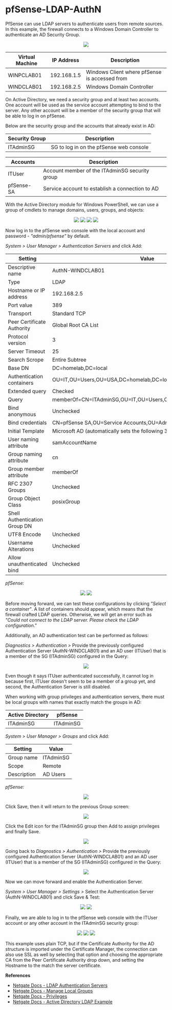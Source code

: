 # pfSense-LDAP-AuthN
PfSense can use LDAP servers to authenticate users from remote sources. In this example, the firewall connects to a Windows Domain Controller to authenticate an AD Security Group.

<p align="center">
 <img src="https://github.com/HamllerM/pfSense-LDAP-AuthN/assets/62651116/3b8779ab-8351-48a6-b833-014c9a31372c"/>
</p> 


| Virtual Machine | IP Address | Description |
| --- | --- | --- |
| WINPCLAB01 | 192.168.1.5 | Windows Client where pfSense is accessed from |
| WINDCLAB01 | 192.168.2.5 | Windows Domain Controller |


On Active Directory, we need a security group and at least two accounts. One account will be used as the service account attempting to bind to the server. Any other account will be a member of the security group that will be able to log in on pfSense.

Below are the security group and the accounts that already exist in AD:

| Security Group | Description |
| --- | --- |
| ITAdminSG | SG to log in on the pfSense web console |

| Accounts | Description |
| --- | --- |
| ITUser | Account member of the ITAdminSG security group |
| pfSense-SA | Service account to establish a connection to AD |



With the Active Directory module for Windows PowerShell, we can use a group of cmdlets to manage domains, users, groups, and objects:

<p align="center">
  <img src="https://github.com/HamllerM/pfSense-LDAP-AuthN/assets/62651116/3669ff98-e5f0-4027-ba81-8124fa74125b"/>
  <img src="https://github.com/HamllerM/pfSense-LDAP-AuthN/assets/62651116/6414e937-0ea0-4f72-9eea-d296f19e170b"/>
  <img src="https://github.com/HamllerM/pfSense-LDAP-AuthN/assets/62651116/ed53ff46-13cc-473b-a0be-f52daf8ad7f8)"/>
  <img src="https://github.com/HamllerM/pfSense-LDAP-AuthN/assets/62651116/4ddf1c5f-55fd-4927-8538-4d84d58ce0cd)"/>
</p> 

Now log in to the pfSense web console with the local account and password - <i>"admin/pfsense"</i> by default.

<i>System > User Manager > Authentication Servers</i> and click Add:

| Setting | Value |
| --- | --- |
| Descriptive name | AuthN-WINDCLAB01 |
| Type | LDAP |
| Hostname or IP address | 192.168.2.5 |
| Port value | 389 |
| Transport | Standard TCP |
| Peer Certificate Authority | Global Root CA List |
| Protocol version | 3 |
| Server Timeout | 25 |
| Search Scrope | Entire Subtree |
| Base DN | DC=homelab,DC=local |
| Authentication containers | OU=IT,OU=Users,OU=USA,DC=homelab,DC=local |
| Extended query | Checked |
| Query | memberOf=CN=ITAdminSG,OU=IT,OU=Users,OU=USA,DC=homelab,DC=local |
| Bind anonymous | Unchecked |
| Bind credentials | CN=pfSense SA,OU=Service Accounts,OU=Admin,DC=homelab,DC=local |
| Initial Template | Microsoft AD (automatically sets the following 3 values)|
| User naming attribute | samAccountName |
| Group naming attribute | cn |
| Group member attribute | memberOf |
| RFC 2307 Groups | Unchecked |
| Group Object Class | posixGroup |
| Shell Authentication Group DN |  |
| UTF8 Encode | Unchecked |
| Username Alterations | Unchecked |
| Allow unauthenticated bind | Unchecked |

<i>pfSense:</i>
<p align="center">
  <img src="https://github.com/HamllerM/pfSense-LDAP-AuthN/assets/62651116/571fcf7b-055a-4c1a-8fde-718c27e7de95"/>
  <img src="https://github.com/HamllerM/pfSense-LDAP-AuthN/assets/62651116/389fac34-697d-4d67-9a4d-fc2b9ab5309f"/>
</p>


Before moving forward, we can test these configurations by clicking <i>"Select a container"</i>. A list of containers should appear, which means that the firewall crafted LDAP queries. Otherwise, we will get an error such as <i>"Could not connect to the LDAP server. Please check the LDAP configuration."</i>

Additionally, an AD authentication test can be performed as follows:

<i>Diagnostics > Authentication ></i> Provide the previously configured Authentication Server (AuthN-WINDCLAB01) and an AD user (ITUser) that is a member of the SG (ITAdminSG) configured in the Query:

<p align="center">
  <img src="https://github.com/HamllerM/pfSense-LDAP-AuthN/assets/62651116/59fe03b2-31d8-412b-8f1a-628554005f6d"/>
</p>

Even though it says ITUser authenticated successfully, it cannot log in because first, ITUser doesn't seem to be a member of a group yet, and second, the Authentication Server is still disabled.

When working with group privileges and authentication servers, there must be local groups with names that exactly match the groups in AD:

| Active Directory | pfSense |
| --- | --- |
| ITAdminSG | ITAdminSG |

<i>System > User Manager > Groups</i> and click Add:

| Setting | Value |
| --- | --- |
| Group name | ITAdminSG |
| Scope  | Remote |
| Description | AD Users |

<i>pfSense:</i>
<p align="center">
  <img src="https://github.com/HamllerM/pfSense-LDAP-AuthN/assets/62651116/7ee1aa1d-56a7-4e02-a56f-d29457b25827"/>
</p>

Click Save, then it will return to the previous Group screen:

<p align="center">
  <img src="https://github.com/HamllerM/pfSense-LDAP-AuthN/assets/62651116/3564af30-a07a-4a58-887e-8def3c31be7c"/>
</p>

Click the Edit icon for the ITAdminSG group then Add to assign privileges and finally Save.

<p align="center">
  <img src="https://github.com/HamllerM/pfSense-LDAP-AuthN/assets/62651116/41be39ea-6010-416c-96c3-a9460ce296d2"/>
</p>

Going back to <i>Diagnostics > Authentication ></i> Provide the previously configured Authentication Server (AuthN-WINDCLAB01) and an AD user (ITUser) that is a member of the SG (ITAdminSG) configured in the Query:

<p align="center">
  <img src="https://github.com/HamllerM/pfSense-LDAP-AuthN/assets/62651116/04ce2f5a-728e-4ab4-bc25-c3158041c6a0"/>
</p>

Now we can move forward and enable the Authentication Server.

<i>System > User Manager > Settings ></i> Select the Authentication Server (AuthN-WINDCLAB01) and click Save & Test:

<p align="center">
  <img src="https://github.com/HamllerM/pfSense-LDAP-AuthN/assets/62651116/81d16e1f-205f-4fa5-8575-76ddf196da9d"/>
  <img src="https://github.com/HamllerM/pfSense-LDAP-AuthN/assets/62651116/c86865c1-ebf9-4229-b64d-b1899e5af2c4"/>
</p>

Finally, we are able to log in to the pfSense web console with the ITUser account or any other account in the ITAdminSG security group:

<p align="center">
  <img src="https://github.com/HamllerM/pfSense-LDAP-AuthN/assets/62651116/ebee50a5-ca76-4e19-a28d-aae7dd0e3cea"/>
  
  <img src="https://github.com/HamllerM/pfSense-LDAP-AuthN/assets/62651116/efcc9a3a-435b-48d4-b538-d1dfdd1fffe6"/>

  <img src="https://github.com/HamllerM/pfSense-LDAP-AuthN/assets/62651116/67955429-9d4f-41c8-96b1-65691ecacfcb"/>
</p>


This example uses plain TCP, but if the Certificate Authority for the AD structure is imported under the Certificate Manager, the connection can also use SSL as well by selecting that option and choosing the appropriate CA from the Peer Certificate Authority drop down, and setting the Hostname to the match the server certificate.


<b>References</b>
  - [Netgate Docs - LDAP Authentication Servers](https://docs.netgate.com/pfsense/en/latest/usermanager/ldap.html)
  - [Netgate Docs - Manage Local Groups](https://docs.netgate.com/pfsense/en/latest/usermanager/groups.html)
  - [Netgate Docs - Privileges](https://docs.netgate.com/pfsense/en/latest/usermanager/privileges.html)
  - [Netgate Docs - Active Directory LDAP Example](https://docs.netgate.com/pfsense/en/latest/recipes/external-authentication.html#active-directory-ldap-example)
